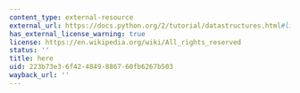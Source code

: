 ```yaml
---
content_type: external-resource
external_url: https://docs.python.org/2/tutorial/datastructures.html#list-comprehensions
has_external_license_warning: true
license: https://en.wikipedia.org/wiki/All_rights_reserved
status: ''
title: here
uid: 223b73e3-6f42-4849-8867-60fb6267b503
wayback_url: ''
---
```

